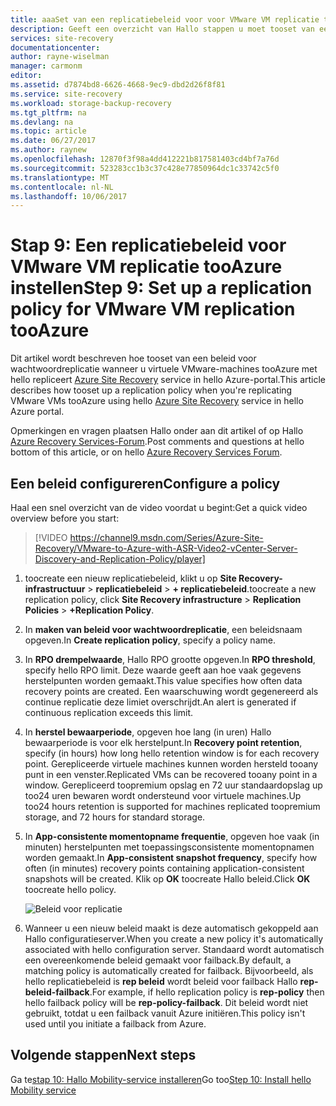 ```yaml
---
title: aaaSet van een replicatiebeleid voor voor VMware VM replicatie tooAzure met Azure Site Recovery | Microsoft Docs
description: Geeft een overzicht van Hallo stappen u moet tooset van een beleid voor wachtwoordreplicatie bij het repliceren van virtuele VMware-machines tooAzure opslag
services: site-recovery
documentationcenter: 
author: rayne-wiselman
manager: carmonm
editor: 
ms.assetid: d7874bd8-6626-4668-9ec9-dbd2d26f8f81
ms.service: site-recovery
ms.workload: storage-backup-recovery
ms.tgt_pltfrm: na
ms.devlang: na
ms.topic: article
ms.date: 06/27/2017
ms.author: raynew
ms.openlocfilehash: 12870f3f98a4dd412221b817581403cd4bf7a76d
ms.sourcegitcommit: 523283cc1b3c37c428e77850964dc1c33742c5f0
ms.translationtype: MT
ms.contentlocale: nl-NL
ms.lasthandoff: 10/06/2017
---
```

# <a name="step-9-set-up-a-replication-policy-for-vmware-vm-replication-tooazure"></a><span data-ttu-id="7c546-103">Stap 9: Een replicatiebeleid voor VMware VM replicatie tooAzure instellen</span><span class="sxs-lookup"><span data-stu-id="7c546-103">Step 9: Set up a replication policy for VMware VM replication tooAzure</span></span>


<span data-ttu-id="7c546-104">Dit artikel wordt beschreven hoe tooset van een beleid voor wachtwoordreplicatie wanneer u virtuele VMware-machines tooAzure met hello repliceert [Azure Site Recovery](site-recovery-overview.md) service in hello Azure-portal.</span><span class="sxs-lookup"><span data-stu-id="7c546-104">This article describes how tooset up a replication policy when you're replicating VMware VMs tooAzure using hello [Azure Site Recovery](site-recovery-overview.md) service in hello Azure portal.</span></span>


<span data-ttu-id="7c546-105">Opmerkingen en vragen plaatsen Hallo onder aan dit artikel of op Hallo [Azure Recovery Services-Forum](https://social.msdn.microsoft.com/forums/azure/home?forum=hypervrecovmgr).</span><span class="sxs-lookup"><span data-stu-id="7c546-105">Post comments and questions at hello bottom of this article, or on hello [Azure Recovery Services Forum](https://social.msdn.microsoft.com/forums/azure/home?forum=hypervrecovmgr).</span></span>


## <a name="configure-a-policy"></a><span data-ttu-id="7c546-106">Een beleid configureren</span><span class="sxs-lookup"><span data-stu-id="7c546-106">Configure a policy</span></span>

<span data-ttu-id="7c546-107">Haal een snel overzicht van de video voordat u begint:</span><span class="sxs-lookup"><span data-stu-id="7c546-107">Get a quick video overview before you start:</span></span>
> [!VIDEO https://channel9.msdn.com/Series/Azure-Site-Recovery/VMware-to-Azure-with-ASR-Video2-vCenter-Server-Discovery-and-Replication-Policy/player]

1. <span data-ttu-id="7c546-108">toocreate een nieuw replicatiebeleid, klikt u op **Site Recovery-infrastructuur** > **replicatiebeleid** > **+ replicatiebeleid**.</span><span class="sxs-lookup"><span data-stu-id="7c546-108">toocreate a new replication policy, click **Site Recovery infrastructure** > **Replication Policies** > **+Replication Policy**.</span></span>
2. <span data-ttu-id="7c546-109">In **maken van beleid voor wachtwoordreplicatie**, een beleidsnaam opgeven.</span><span class="sxs-lookup"><span data-stu-id="7c546-109">In **Create replication policy**, specify a policy name.</span></span>
3. <span data-ttu-id="7c546-110">In **RPO drempelwaarde**, Hallo RPO grootte opgeven.</span><span class="sxs-lookup"><span data-stu-id="7c546-110">In **RPO threshold**, specify hello RPO limit.</span></span> <span data-ttu-id="7c546-111">Deze waarde geeft aan hoe vaak gegevens herstelpunten worden gemaakt.</span><span class="sxs-lookup"><span data-stu-id="7c546-111">This value specifies how often data recovery points are created.</span></span> <span data-ttu-id="7c546-112">Een waarschuwing wordt gegenereerd als continue replicatie deze limiet overschrijdt.</span><span class="sxs-lookup"><span data-stu-id="7c546-112">An alert is generated if continuous replication exceeds this limit.</span></span>
4. <span data-ttu-id="7c546-113">In **herstel bewaarperiode**, opgeven hoe lang (in uren) Hallo bewaarperiode is voor elk herstelpunt.</span><span class="sxs-lookup"><span data-stu-id="7c546-113">In **Recovery point retention**, specify (in hours) how long hello retention window is for each recovery point.</span></span> <span data-ttu-id="7c546-114">Gerepliceerde virtuele machines kunnen worden hersteld tooany punt in een venster.</span><span class="sxs-lookup"><span data-stu-id="7c546-114">Replicated VMs can be recovered tooany point in a window.</span></span> <span data-ttu-id="7c546-115">Gerepliceerd toopremium opslag en 72 uur standaardopslag up too24 uren bewaren wordt ondersteund voor virtuele machines.</span><span class="sxs-lookup"><span data-stu-id="7c546-115">Up too24 hours retention is supported for machines replicated toopremium storage, and 72 hours for standard storage.</span></span>
5. <span data-ttu-id="7c546-116">In **App-consistente momentopname frequentie**, opgeven hoe vaak (in minuten) herstelpunten met toepassingsconsistente momentopnamen worden gemaakt.</span><span class="sxs-lookup"><span data-stu-id="7c546-116">In **App-consistent snapshot frequency**, specify how often (in minutes) recovery points containing application-consistent snapshots will be created.</span></span> <span data-ttu-id="7c546-117">Klik op **OK** toocreate Hallo beleid.</span><span class="sxs-lookup"><span data-stu-id="7c546-117">Click **OK** toocreate hello policy.</span></span>

    ![Beleid voor replicatie](./media/vmware-walkthrough-replication/gs-replication2.png)
8. <span data-ttu-id="7c546-119">Wanneer u een nieuw beleid maakt is deze automatisch gekoppeld aan Hallo configuratieserver.</span><span class="sxs-lookup"><span data-stu-id="7c546-119">When you create a new policy it's automatically associated with hello configuration server.</span></span> <span data-ttu-id="7c546-120">Standaard wordt automatisch een overeenkomende beleid gemaakt voor failback.</span><span class="sxs-lookup"><span data-stu-id="7c546-120">By default, a matching policy is automatically created for failback.</span></span> <span data-ttu-id="7c546-121">Bijvoorbeeld, als hello replicatiebeleid is **rep beleid** wordt beleid voor failback Hallo **rep-beleid-failback**.</span><span class="sxs-lookup"><span data-stu-id="7c546-121">For example, if hello replication policy is **rep-policy** then hello failback policy will be **rep-policy-failback**.</span></span> <span data-ttu-id="7c546-122">Dit beleid wordt niet gebruikt, totdat u een failback vanuit Azure initiëren.</span><span class="sxs-lookup"><span data-stu-id="7c546-122">This policy isn't used until you initiate a failback from Azure.</span></span>

## <a name="next-steps"></a><span data-ttu-id="7c546-123">Volgende stappen</span><span class="sxs-lookup"><span data-stu-id="7c546-123">Next steps</span></span>

<span data-ttu-id="7c546-124">Ga te[stap 10: Hallo Mobility-service installeren](vmware-walkthrough-install-mobility.md)</span><span class="sxs-lookup"><span data-stu-id="7c546-124">Go too[Step 10: Install hello Mobility service](vmware-walkthrough-install-mobility.md)</span></span>
